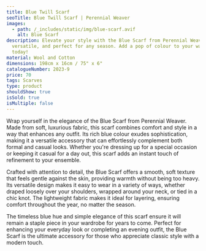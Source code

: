 ```yaml
---
title: Blue Twill Scarf
seoTitle: Blue Twill Scarf | Perennial Weaver
images:
  - path: /_includes/static/img/blue-scarf.avif
    alt: Blue Scarf
description: Elevate your style with the Blue Scarf from Perennial Weaver. Soft,
  versatile, and perfect for any season. Add a pop of colour to your wardrobe
  today!
material: Wool and Cotton
dimensions: 198cm x 16cm / 75" x 6"
catalogueNumber: 2023-9
price: 70
tags: Scarves
type: product
shouldShow: true
isSold: true
isMultiple: false
---
```

Wrap yourself in the elegance of the Blue Scarf from Perennial Weaver. Made from soft, luxurious fabric, this scarf combines comfort and style in a way that enhances any outfit. Its rich blue colour exudes sophistication, making it a versatile accessory that can effortlessly complement both formal and casual looks. Whether you're dressing up for a special occasion or keeping it casual for a day out, this scarf adds an instant touch of refinement to your ensemble.

Crafted with attention to detail, the Blue Scarf offers a smooth, soft texture that feels gentle against the skin, providing warmth without being too heavy. Its versatile design makes it easy to wear in a variety of ways, whether draped loosely over your shoulders, wrapped around your neck, or tied in a chic knot. The lightweight fabric makes it ideal for layering, ensuring comfort throughout the year, no matter the season.

The timeless blue hue and simple elegance of this scarf ensure it will remain a staple piece in your wardrobe for years to come. Perfect for enhancing your everyday look or completing an evening outfit, the Blue Scarf is the ultimate accessory for those who appreciate classic style with a modern touch.
